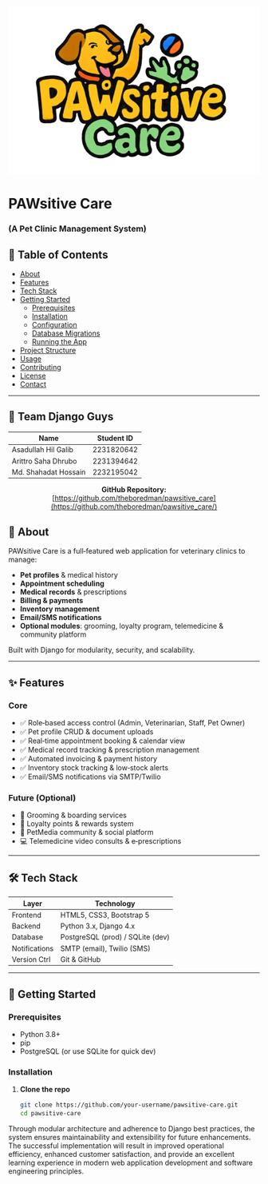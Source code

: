 <p align="center">
  <img src="./img/pawsitive_logo.png" alt="PAW-sitive Care Logo">
</p>

# PAWsitive Care
### (A Pet Clinic Management System)

## 📄 Table of Contents

- [About](#about)  
- [Features](#features)  
- [Tech Stack](#tech-stack)  
- [Getting Started](#getting-started)  
  - [Prerequisites](#prerequisites)  
  - [Installation](#installation)  
  - [Configuration](#configuration)  
  - [Database Migrations](#database-migrations)  
  - [Running the App](#running-the-app)  
- [Project Structure](#project-structure)  
- [Usage](#usage)  
- [Contributing](#contributing)  
- [License](#license)  
- [Contact](#contact)  

---

## 👥 Team Django Guys

<div align="center">

| Name                     | Student ID  |
|--------------------------|-------------|
| Asadullah Hil Galib      | 2231820642  |
| Arittro Saha Dhrubo      | 2231394642  |
| Md. Shahadat Hossain     | 2232195042  |

**GitHub Repository:**  
[https://github.com/theboredman/pawsitive_care](https://github.com/theboredman/pawsitive_care/)

</div>


## 🐶 About

PAWsitive Care is a full‑featured web application for veterinary clinics to manage:
- **Pet profiles** & medical history  
- **Appointment scheduling**  
- **Medical records** & prescriptions  
- **Billing & payments**  
- **Inventory management**  
- **Email/SMS notifications**  
- **Optional modules**: grooming, loyalty program, telemedicine & community platform  

Built with Django for modularity, security, and scalability.

---

## ✨ Features

### Core
- ✅ Role‑based access control (Admin, Veterinarian, Staff, Pet Owner)  
- ✅ Pet profile CRUD & document uploads  
- ✅ Real‑time appointment booking & calendar view  
- ✅ Medical record tracking & prescription management  
- ✅ Automated invoicing & payment history  
- ✅ Inventory stock tracking & low‑stock alerts  
- ✅ Email/SMS notifications via SMTP/Twilio  

### Future (Optional)
- 🐩 Grooming & boarding services  
- 🎁 Loyalty points & rewards system  
- 📸 PetMedia community & social platform  
- 💻 Telemedicine video consults & e‑prescriptions  

---

## 🛠 Tech Stack

| Layer         | Technology          |
| ------------- | ------------------- |
| Frontend      | HTML5, CSS3, Bootstrap 5 |
| Backend       | Python 3.x, Django 4.x   |
| Database      | PostgreSQL (prod) / SQLite (dev) |
| Notifications | SMTP (email), Twilio (SMS) |
| Version Ctrl  | Git & GitHub         |

---

## 🚀 Getting Started

### Prerequisites

- Python 3.8+  
- pip  
- PostgreSQL (or use SQLite for quick dev)

### Installation

1. **Clone the repo**
   ```bash
   git clone https://github.com/your‑username/pawsitive-care.git
   cd pawsitive-care
Through modular architecture and adherence to Django best practices, the system ensures maintainability and extensibility for future enhancements. The successful implementation will result in improved operational efficiency, enhanced customer satisfaction, and provide an excellent learning experience in modern web application development and software engineering principles.
